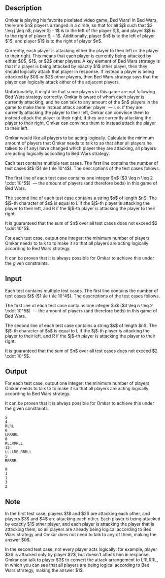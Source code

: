 ## Description

<div><p>Omkar is playing his favorite pixelated video game, Bed Wars! In Bed Wars, there are $n$ players arranged in a circle, so that for all $j$ such that $2 \leq j \leq n$, player $j - 1$ is to the left of the player $j$, and player $j$ is to the right of player $j - 1$. Additionally, player $n$ is to the left of player $1$, and player $1$ is to the right of player $n$.</p><p>Currently, each player is attacking either the player to their left or the player to their right. This means that each player is currently being attacked by either $0$, $1$, or $2$ other players. A key element of Bed Wars strategy is that if a player is being attacked by exactly $1$ other player, then they should logically attack that player in response. If instead a player is being attacked by $0$ or $2$ other players, then Bed Wars strategy says that the player can logically attack either of the adjacent players.</p><p>Unfortunately, it might be that some players in this game are not following Bed Wars strategy correctly. Omkar is aware of whom each player is currently attacking, and he can talk to any amount of the $n$ players in the game to make them instead attack another player &nbsp;— i. e. if they are currently attacking the player to their left, Omkar can convince them to instead attack the player to their right; if they are currently attacking the player to their right, Omkar can convince them to instead attack the player to their left. </p><p>Omkar would like all players to be acting logically. Calculate the minimum amount of players that Omkar needs to talk to so that after all players he talked to (if any) have changed which player they are attacking, all players are acting logically according to Bed Wars strategy.</p></div><div class="input-specification"><p>Each test contains multiple test cases. The first line contains the number of test cases $t$ ($1 \le t \le 10^4$). The descriptions of the test cases follows.</p><p>The first line of each test case contains one integer $n$ ($3 \leq n \leq 2 \cdot 10^5$) &nbsp;— the amount of players (and therefore beds) in this game of Bed Wars.</p><p>The second line of each test case contains a string $s$ of length $n$. The $j$-th character of $s$ is equal to <span class="tex-font-style-tt">L</span> if the $j$-th player is attacking the player to their left, and <span class="tex-font-style-tt">R</span> if the $j$-th player is attacking the player to their right.</p><p>It is guaranteed that the sum of $n$ over all test cases does not exceed $2 \cdot 10^5$.</p></div><div class="output-specification"><p>For each test case, output one integer: the minimum number of players Omkar needs to talk to to make it so that all players are acting logically according to Bed Wars strategy.</p><p>It can be proven that it is always possible for Omkar to achieve this under the given constraints.</p></div>

## Input

<p>Each test contains multiple test cases. The first line contains the number of test cases $t$ ($1 \le t \le 10^4$). The descriptions of the test cases follows.</p><p>The first line of each test case contains one integer $n$ ($3 \leq n \leq 2 \cdot 10^5$) &nbsp;— the amount of players (and therefore beds) in this game of Bed Wars.</p><p>The second line of each test case contains a string $s$ of length $n$. The $j$-th character of $s$ is equal to <span class="tex-font-style-tt">L</span> if the $j$-th player is attacking the player to their left, and <span class="tex-font-style-tt">R</span> if the $j$-th player is attacking the player to their right.</p><p>It is guaranteed that the sum of $n$ over all test cases does not exceed $2 \cdot 10^5$.</p>

## Output

<p>For each test case, output one integer: the minimum number of players Omkar needs to talk to to make it so that all players are acting logically according to Bed Wars strategy.</p><p>It can be proven that it is always possible for Omkar to achieve this under the given constraints.</p>





```input1
5
4
RLRL
6
LRRRRL
8
RLLRRRLL
12
LLLLRRLRRRLL
5
RRRRR
```




```output1
0
1
1
3
2
```



## Note

<p>In the first test case, players $1$ and $2$ are attacking each other, and players $3$ and $4$ are attacking each other. Each player is being attacked by exactly $1$ other player, and each player is attacking the player that is attacking them, so all players are already being logical according to Bed Wars strategy and Omkar does not need to talk to any of them, making the answer $0$.</p><p>In the second test case, not every player acts logically: for example, player $3$ is attacked only by player $2$, but doesn't attack him in response. Omkar can talk to player $3$ to convert the attack arrangement to <span class="tex-font-style-tt">LR<span class="tex-font-style-bf">L</span>RRL</span>, in which you can see that all players are being logical according to Bed Wars strategy, making the answer $1$.</p>
